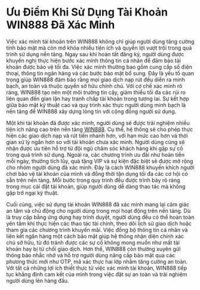 # **Ưu Điểm Khi Sử Dụng Tài Khoản WIN888 Đã Xác Minh**

Việc xác minh tài khoản trên WIN888 không chỉ giúp người dùng tăng cường tính bảo mật mà còn mở khóa nhiều tiện ích và quyền lợi vượt trội trong quá trình sử dụng nền tảng. Ngay sau khi hoàn tất đăng ký, người dùng được khuyến nghị thực hiện bước xác minh thông tin cá nhân để đảm bảo tài khoản được bảo vệ tối đa. Việc xác minh thường bao gồm cung cấp số điện thoại, thông tin ngân hàng và các bước bảo mật bổ sung. Đây là yếu tố quan trọng giúp WIN888 đảm bảo rằng mọi giao dịch nạp rút đều diễn ra minh bạch, an toàn và thuộc quyền sở hữu chính chủ. Với cơ chế xác minh rõ ràng, WIN888 tạo nên một môi trường tin cậy, giảm thiểu tối đa các rủi ro liên quan đến gian lận hay tranh chấp tài khoản trong tương lai. Sự kết hợp giữa bảo mật kỹ thuật cao và quy trình xác thực người dùng minh bạch là nền tảng để WIN888 xây dựng lòng tin với cộng đồng người sử dụng.

Một khi tài khoản đã được xác minh, người dùng sẽ được trải nghiệm nhiều tiện ích nâng cao trên nền tảng <a href="https://win888-online.com">WIN888</a>. Cụ thể, hệ thống sẽ cho phép thực hiện các giao dịch nạp và rút tiền nhanh hơn, với hạn mức cao hơn và thời gian xử lý ngắn hơn so với tài khoản chưa xác minh. Người dùng cũng sẽ nhận được ưu tiên hỗ trợ từ đội ngũ chăm sóc khách hàng khi gặp sự cố trong quá trình sử dụng. Ngoài ra, các chương trình ưu đãi như hoàn tiền mỗi ngày, thưởng tích lũy, quà tặng VIP và sự kiện đặc biệt sẽ được mở rộng cho nhóm người dùng đã xác minh. Đây là cách WIN888 khuyến khích người chơi bảo vệ tài khoản của mình và đồng thời tận dụng tối đa các cơ hội có sẵn trên nền tảng. Mỗi bước trong quy trình đều được trình bày rõ ràng trong mục cài đặt tài khoản, giúp người dùng dễ dàng thao tác mà không gặp trở ngại kỹ thuật.

Cuối cùng, việc sử dụng tài khoản WIN888 đã xác minh mang lại cảm giác an tâm và chủ động cho người dùng trong mọi hoạt động trên nền tảng. Dù là truy cập bằng ứng dụng hay trình duyệt, người dùng đều có thể hoàn toàn yên tâm khi thực hiện các thao tác tài chính, theo dõi lịch sử giao dịch hoặc tham gia các chương trình khuyến mãi. Việc đồng bộ thông tin cá nhân và liên kết ngân hàng một cách bảo mật giúp hệ thống nhận diện chính xác chủ sở hữu, từ đó tránh được các sự cố không mong muốn như mất tài khoản hay bị từ chối giao dịch. Hơn thế, WIN888 còn thường xuyên gửi thông báo nhắc nhở và hỗ trợ người dùng nâng cấp bảo mật qua các phương thức mới như OTP, mã xác thực hai lớp nhằm tăng cường an toàn. Với tất cả những lợi ích thiết thực từ việc xác minh tài khoản, WIN888 tiếp tục khẳng định cam kết của mình trong việc đặt sự an toàn và trải nghiệm người dùng lên hàng đầu.
